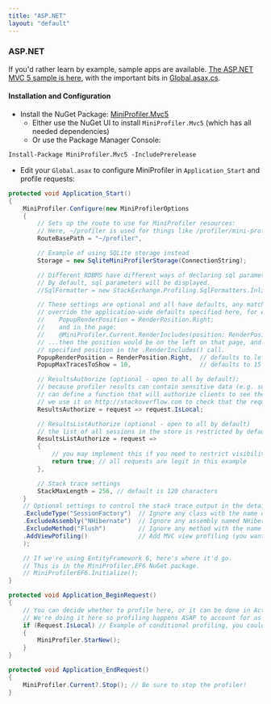 ```yaml
---
title: "ASP.NET"
layout: "default"
---
```

### ASP.NET
If you'd rather learn by example, sample apps are available. [The ASP.NET MVC 5 sample is here](https://github.com/MiniProfiler/dotnet/tree/master/samples/Samples.Mvc5), with the important bits in [Global.asax.cs](https://github.com/MiniProfiler/dotnet/blob/master/samples/Samples.Mvc5/Global.asax.cs).

#### Installation and Configuration

* Install the NuGet Package: [MiniProfiler.Mvc5](https://www.nuget.org/packages/MiniProfiler.Mvc5/)
   * Either use the NuGet UI to install `MiniProfiler.Mvc5` (which has all needed dependencies)
   * Or use the Package Manager Console:

```ps
Install-Package MiniProfiler.Mvc5 -IncludePrerelease
```

* Edit your `Global.asax` to configure MiniProfiler in `Application_Start` and profile requests:

```c#
protected void Application_Start()
{
    MiniProfiler.Configure(new MiniProfilerOptions
    {
        // Sets up the route to use for MiniProfiler resources:
        // Here, ~/profiler is used for things like /profiler/mini-profiler-includes.js
        RouteBasePath = "~/profiler",

        // Example of using SQLite storage instead
        Storage = new SqliteMiniProfilerStorage(ConnectionString);

        // Different RDBMS have different ways of declaring sql parameters - SQLite can understand inline sql parameters just fine.
        // By default, sql parameters will be displayed.
        //SqlFormatter = new StackExchange.Profiling.SqlFormatters.InlineFormatter(),

        // These settings are optional and all have defaults, any matching setting specified in .RenderIncludes() will
        // override the application-wide defaults specified here, for example if you had both:
        //    PopupRenderPosition = RenderPosition.Right;
        //    and in the page:
        //    @MiniProfiler.Current.RenderIncludes(position: RenderPosition.Left)
        // ...then the position would be on the left on that page, and on the right (the application default) for anywhere that doesn't
        // specified position in the .RenderIncludes() call.
        PopupRenderPosition = RenderPosition.Right,  // defaults to left
        PopupMaxTracesToShow = 10,                   // defaults to 15

        // ResultsAuthorize (optional - open to all by default):
        // because profiler results can contain sensitive data (e.g. sql queries with parameter values displayed), we
        // can define a function that will authorize clients to see the JSON or full page results.
        // we use it on http://stackoverflow.com to check that the request cookies belong to a valid developer.
        ResultsAuthorize = request => request.IsLocal;

        // ResultsListAuthorize (optional - open to all by default)
        // the list of all sessions in the store is restricted by default, you must return true to allow it
        ResultsListAuthorize = request =>
        {
            // you may implement this if you need to restrict visibility of profiling lists on a per request basis 
            return true; // all requests are legit in this example
        },

        // Stack trace settings
        StackMaxLength = 256, // default is 120 characters
    }
    // Optional settings to control the stack trace output in the details pane, examples:
    .ExcludeType("SessionFactory")  // Ignore any class with the name of SessionFactory)
    .ExcludeAssembly("NHibernate")  // Ignore any assembly named NHibernate
    .ExcludeMethod("Flush")         // Ignore any method with the name of Flush
    .AddViewPofiling()              // Add MVC view profiling (you want this)
    );

    // If we're using EntityFramework 6, here's where it'd go.
    // This is in the MiniProfiler.EF6 NuGet package.
    // MiniProfilerEF6.Initialize();   
}

protected void Application_BeginRequest()
{
    // You can decide whether to profile here, or it can be done in ActionFilters, etc.
    // We're doing it here so profiling happens ASAP to account for as much time as possible.
    if (Request.IsLocal) // Example of conditional profiling, you could just call MiniProfiler.Start();
    {
        MiniProfiler.StarNew();
    }
}

protected void Application_EndRequest()
{
    MiniProfiler.Current?.Stop(); // Be sure to stop the profiler!
}
```
